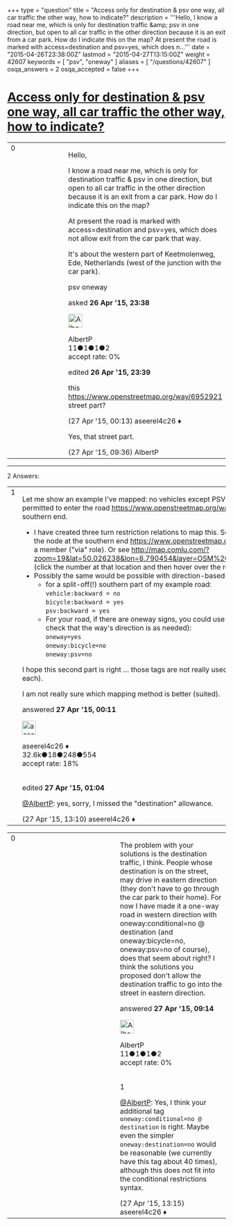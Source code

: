 +++
type = "question"
title = "Access only for destination &amp; psv one way, all car traffic the other way, how to indicate?"
description = '''Hello, I know a road near me, which is only for destination traffic &amp;amp; psv in one direction, but open to all car traffic in the other direction because it is an exit from a car park. How do I indicate this on the map? At present the road is marked with access=destination and psv=yes, which does n...'''
date = "2015-04-26T23:38:00Z"
lastmod = "2015-04-27T13:15:00Z"
weight = 42607
keywords = [ "psv", "oneway" ]
aliases = [ "/questions/42607" ]
osqa_answers = 2
osqa_accepted = false
+++

<div class="headNormal">

# [Access only for destination & psv one way, all car traffic the other way, how to indicate?](/questions/42607/access-only-for-destination-psv-one-way-all-car-traffic-the-other-way-how-to-indicate)

</div>

<div id="main-body">

<div id="askform">

<table id="question-table" style="width:100%;">
<colgroup>
<col style="width: 50%" />
<col style="width: 50%" />
</colgroup>
<tbody>
<tr>
<td style="width: 30px; vertical-align: top"><div class="vote-buttons">
<span id="post-42607-upvote" class="ajax-command post-vote up" rel="nofollow" title="I like this post (click again to cancel)"> </span>
<div id="post-42607-score" class="post-score" title="current number of votes">
0
</div>
<span id="post-42607-downvote" class="ajax-command post-vote down" rel="nofollow" title="I dont like this post (click again to cancel)"> </span> <span id="favorite-mark" class="ajax-command favorite-mark" rel="nofollow" title="mark/unmark this question as favorite (click again to cancel)"> </span>
<div id="favorite-count" class="favorite-count">
&#10;</div>
</div></td>
<td><div id="item-right">
<div class="question-body">
<p>Hello,</p>
<p>I know a road near me, which is only for destination traffic &amp; psv in one direction, but open to all car traffic in the other direction because it is an exit from a car park. How do I indicate this on the map?</p>
<p>At present the road is marked with access=destination and psv=yes, which does not allow exit from the car park that way.</p>
<p>It's about the western part of Keetmolenweg, Ede, Netherlands (west of the junction with the car park).</p>
</div>
<div id="question-tags" class="tags-container tags">
<span class="post-tag tag-link-psv" rel="tag" title="see questions tagged &#39;psv&#39;">psv</span> <span class="post-tag tag-link-oneway" rel="tag" title="see questions tagged &#39;oneway&#39;">oneway</span>
</div>
<div id="question-controls" class="post-controls">
&#10;</div>
<div class="post-update-info-container">
<div class="post-update-info post-update-info-user">
<p>asked <strong>26 Apr '15, 23:38</strong></p>
<img src="https://secure.gravatar.com/avatar/bb5c035325fda1d661b3850f18b97074?s=32&amp;d=identicon&amp;r=g" class="gravatar" width="32" height="32" alt="AlbertP&#39;s gravatar image" />
<p><span>AlbertP</span><br />
<span class="score" title="11 reputation points">11</span><span title="1 badges"><span class="badge1">●</span><span class="badgecount">1</span></span><span title="1 badges"><span class="silver">●</span><span class="badgecount">1</span></span><span title="2 badges"><span class="bronze">●</span><span class="badgecount">2</span></span><br />
<span class="accept_rate" title="Rate of the user&#39;s accepted answers">accept rate:</span> <span title="AlbertP has no accepted answers">0%</span></p>
</div>
<div class="post-update-info post-update-info-edited">
<p><span> edited <strong>26 Apr '15, 23:39</strong> </span></p>
</div>
</div>
<div id="comments-container-42607" class="comments-container">
<span id="42609"></span>
<div id="comment-42609" class="comment">
<div id="post-42609-score" class="comment-score">
&#10;</div>
<div class="comment-text">
<p>this <a href="https://www.openstreetmap.org/way/6952921">https://www.openstreetmap.org/way/6952921</a> street part?</p>
</div>
<div id="comment-42609-info" class="comment-info">
<span class="comment-age">(27 Apr '15, 00:13)</span> <span class="comment-user userinfo">aseerel4c26 ♦</span>
</div>
</div>
<span id="42611"></span>
<div id="comment-42611" class="comment">
<div id="post-42611-score" class="comment-score">
&#10;</div>
<div class="comment-text">
<p>Yes, that street part.</p>
</div>
<div id="comment-42611-info" class="comment-info">
<span class="comment-age">(27 Apr '15, 09:36)</span> <span class="comment-user userinfo">AlbertP</span>
</div>
</div>
</div>
<div id="comment-tools-42607" class="comment-tools">
&#10;</div>
<div class="clear">
&#10;</div>
<div id="comment-42607-form-container" class="comment-form-container">
&#10;</div>
<div class="clear">
&#10;</div>
</div></td>
</tr>
</tbody>
</table>

------------------------------------------------------------------------

<div class="tabBar">

<span id="sort-top"></span>

<div class="headQuestions">

2 Answers:

</div>

</div>

<span id="42608"></span>

<div id="answer-container-42608" class="answer">

<table style="width:100%;">
<colgroup>
<col style="width: 50%" />
<col style="width: 50%" />
</colgroup>
<tbody>
<tr>
<td style="width: 30px; vertical-align: top"><div class="vote-buttons">
<span id="post-42608-upvote" class="ajax-command post-vote up" rel="nofollow" title="I like this post (click again to cancel)"> </span>
<div id="post-42608-score" class="post-score" title="current number of votes">
1
</div>
<span id="post-42608-downvote" class="ajax-command post-vote down" rel="nofollow" title="I dont like this post (click again to cancel)"> </span>
</div></td>
<td><div class="item-right">
<div class="answer-body">
<p>Let me show an example I've mapped: no vehicles except PSV and bicycles are permitted to enter the road <a href="https://www.openstreetmap.org/way/37670256">https://www.openstreetmap.org/way/37670256</a> at its southern end.</p>
<ul>
<li>I have created three <span>turn restriction</span> relations to map this. See the relations of which the node at the southern end <a href="https://www.openstreetmap.org/node/114359685">https://www.openstreetmap.org/node/114359685</a> is a member ("via" role). Or see <a href="http://map.comlu.com/?zoom=19&amp;lat=50.026238&amp;lon=8.790454&amp;layer=OSM%20Standard&amp;overlays=TTT">http://map.comlu.com/?zoom=19&amp;lat=50.026238&amp;lon=8.790454&amp;layer=OSM%20Standard&amp;overlays=TTT</a> (click the number at that location and then hover over the restriction icons)</li>
<li>Possibly the same would be possible with direction-based <span>access tags</span>
<ul>
<li>for a split-off(!) southern part of my example road:<br />
<code>vehicle:backward = no</code><br />
<code>bicycle:backward = yes</code><br />
<code>psv:backward = yes</code></li>
<li>For your road, if there are oneway signs, you could use something like (plus check that the way's direction is as needed):<br />
<code>oneway=yes</code><br />
<code>oneway:bicycle=no</code><br />
<code>oneway:psv=no</code></li>
</ul></li>
</ul>
<p>I hope this second part is right … those tags are not really used often (around 100–300 each).</p>
<p>I am not really sure which mapping method is better (suited).</p>
</div>
<div class="answer-controls post-controls">
&#10;</div>
<div class="post-update-info-container">
<div class="post-update-info post-update-info-user">
<p>answered <strong>27 Apr '15, 00:11</strong></p>
<img src="https://secure.gravatar.com/avatar/66f0dc05b44574e3894be07b0b37cf37?s=32&amp;d=identicon&amp;r=g" class="gravatar" width="32" height="32" alt="aseerel4c26&#39;s gravatar image" />
<p><span>aseerel4c26 ♦</span><br />
<span class="score" title="32615 reputation points"><span>32.6k</span></span><span title="18 badges"><span class="badge1">●</span><span class="badgecount">18</span></span><span title="248 badges"><span class="silver">●</span><span class="badgecount">248</span></span><span title="554 badges"><span class="bronze">●</span><span class="badgecount">554</span></span><br />
<span class="accept_rate" title="Rate of the user&#39;s accepted answers">accept rate:</span> <span title="aseerel4c26 has 169 accepted answers">18%</span> </br></br></p>
</div>
<div class="post-update-info post-update-info-edited">
<p><span> edited <strong>27 Apr '15, 01:04</strong> </span></p>
</div>
</div>
<div id="comments-container-42608" class="comments-container">
<span id="42613"></span>
<div id="comment-42613" class="comment">
<div id="post-42613-score" class="comment-score">
&#10;</div>
<div class="comment-text">
<p><a href="http://help.openstreetmap.org/users/10895/albertp"></a><a href="http://help.openstreetmap.org/users/10895/albertp">@AlbertP</a>: yes, sorry, I missed the "destination" allowance.</p>
</div>
<div id="comment-42613-info" class="comment-info">
<span class="comment-age">(27 Apr '15, 13:10)</span> <span class="comment-user userinfo">aseerel4c26 ♦</span>
</div>
</div>
</div>
<div id="comment-tools-42608" class="comment-tools">
&#10;</div>
<div class="clear">
&#10;</div>
<div id="comment-42608-form-container" class="comment-form-container">
&#10;</div>
<div class="clear">
&#10;</div>
</div></td>
</tr>
</tbody>
</table>

</div>

<span id="42610"></span>

<div id="answer-container-42610" class="answer answered-by-owner">

<table style="width:100%;">
<colgroup>
<col style="width: 50%" />
<col style="width: 50%" />
</colgroup>
<tbody>
<tr>
<td style="width: 30px; vertical-align: top"><div class="vote-buttons">
<span id="post-42610-upvote" class="ajax-command post-vote up" rel="nofollow" title="I like this post (click again to cancel)"> </span>
<div id="post-42610-score" class="post-score" title="current number of votes">
0
</div>
<span id="post-42610-downvote" class="ajax-command post-vote down" rel="nofollow" title="I dont like this post (click again to cancel)"> </span>
</div></td>
<td><div class="item-right">
<div class="answer-body">
<p>The problem with your solutions is the destination traffic, I think. People whose destination is on the street, may drive in eastern direction (they don't have to go through the car park to their home). For now I have made it a one-way road in western direction with oneway:conditional=no @ destination (and oneway:bicycle=no, oneway:psv=no of course), does that seem about right? I think the solutions you proposed don't allow the destination traffic to go into the street in eastern direction.</p>
</div>
<div class="answer-controls post-controls">
&#10;</div>
<div class="post-update-info-container">
<div class="post-update-info post-update-info-user">
<p>answered <strong>27 Apr '15, 09:14</strong></p>
<img src="https://secure.gravatar.com/avatar/bb5c035325fda1d661b3850f18b97074?s=32&amp;d=identicon&amp;r=g" class="gravatar" width="32" height="32" alt="AlbertP&#39;s gravatar image" />
<p><span>AlbertP</span><br />
<span class="score" title="11 reputation points">11</span><span title="1 badges"><span class="badge1">●</span><span class="badgecount">1</span></span><span title="1 badges"><span class="silver">●</span><span class="badgecount">1</span></span><span title="2 badges"><span class="bronze">●</span><span class="badgecount">2</span></span><br />
<span class="accept_rate" title="Rate of the user&#39;s accepted answers">accept rate:</span> <span title="AlbertP has no accepted answers">0%</span> </br></br></p>
</div>
</div>
<div id="comments-container-42610" class="comments-container">
<span id="42614"></span>
<div id="comment-42614" class="comment">
<div id="post-42614-score" class="comment-score">
1
</div>
<div class="comment-text">
<p><a href="http://help.openstreetmap.org/users/10895/albertp"></a><a href="http://help.openstreetmap.org/users/10895/albertp">@AlbertP</a>: Yes, I think your additional tag <code>oneway:conditional=no @ destination</code> is right. Maybe even the simpler <code>oneway:destination=no</code> would be reasonable (we currently have this tag about 40 times), although this does not fit into the <span>conditional restrictions</span> syntax.</p>
</div>
<div id="comment-42614-info" class="comment-info">
<span class="comment-age">(27 Apr '15, 13:15)</span> <span class="comment-user userinfo">aseerel4c26 ♦</span>
</div>
</div>
</div>
<div id="comment-tools-42610" class="comment-tools">
&#10;</div>
<div class="clear">
&#10;</div>
<div id="comment-42610-form-container" class="comment-form-container">
&#10;</div>
<div class="clear">
&#10;</div>
</div></td>
</tr>
</tbody>
</table>

</div>

<div class="paginator-container-left">

</div>

</div>

</div>

